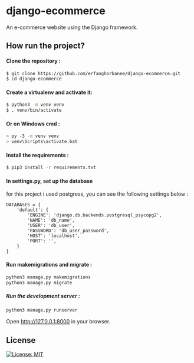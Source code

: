 # django-ecommerce
An e-commerce website using the Django framework.


## How run the project?


#### Clone the repository :
```bash
$ git clone https://github.com/erfanghorbanee/django-ecommerce.git
$ cd django-ecommerce
```

#### Create a virtualenv and activate it:
 ```bash
$ python3 -m venv venv
$ . venv/bin/activate
```

#### Or on Windows cmd : 
 ```bash
> py -3 -m venv venv
> venv\Scripts\activate.bat
```

#### Install the requirements :
```bash
$ pip3 install -r requirements.txt
```

#### In settings.py, set up the database
for this project i used postgress, you can see the following settings below :
```
DATABASES = {
    'default': {
        'ENGINE': 'django.db.backends.postgresql_psycopg2',
        'NAME': 'db_name',
        'USER': 'db_user',
        'PASSWORD': 'db_user_password',
        'HOST': 'localhost',
        'PORT': '',
    }
}
```

####  Run makemigrations and migrate :
```bash
python3 manage.py makemigrations
python3 manage.py migrate
```

#####  Run the development server :
```bash
python3 manage.py runserver
```
Open http://127.0.0.1:8000 in your browser. 

## License
[![License: MIT](https://img.shields.io/badge/License-MIT-yellow.svg)](https://opensource.org/licenses/MIT)
